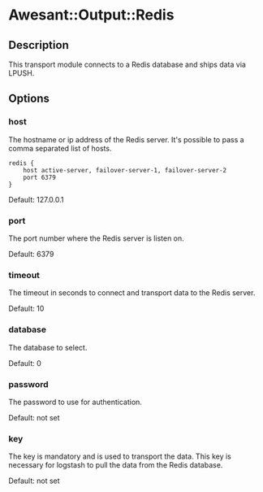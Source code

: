 # Awesant::Output::Redis

## Description

This transport module connects to a Redis database and ships data via LPUSH.

## Options

### host

The hostname or ip address of the Redis server. It's possible to pass a comma separated list of hosts.

    redis {
        host active-server, failover-server-1, failover-server-2
        port 6379
    }

Default: 127.0.0.1

### port

The port number where the Redis server is listen on.

Default: 6379

### timeout

The timeout in seconds to connect and transport data to the Redis server.

Default: 10

### database

The database to select.

Default: 0

### password

The password to use for authentication.

Default: not set

### key 

The key is mandatory and is used to transport the data. This key is necessary for logstash to pull the data from the Redis database.

Default: not set

